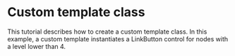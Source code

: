 # Custom template class


<p>This tutorial describes how to create a custom template class. In this example, a custom template instantiates a LinkButton control for nodes with a level lower than 4.</p>

<br/>


